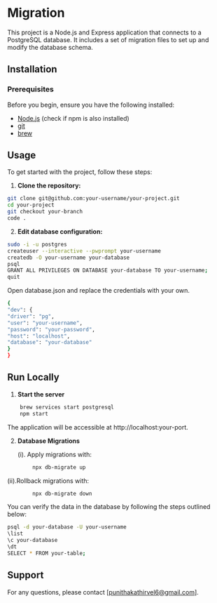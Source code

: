 # Migration

This project is a Node.js and Express application that connects to a PostgreSQL database. It includes a set of migration files to set up and modify the database schema.

## Installation

### Prerequisites

Before you begin, ensure you have the following installed:

- [Node.js](https://nodejs.org/) (check if npm is also installed)
- [git](https://git-scm.com/download/mac)
- [brew](https://brew.sh/)

## Usage

To get started with the project, follow these steps:

1. **Clone the repository:**

```bash
git clone git@github.com:your-username/your-project.git
cd your-project
git checkout your-branch
code .
```

2. **Edit database configuration:**

```bash
sudo -i -u postgres
createuser --interactive --pwprompt your-username
createdb -O your-username your-database
psql
GRANT ALL PRIVILEGES ON DATABASE your-database TO your-username;
quit
```

Open database.json and replace the credentials with your own.

```bash
{
"dev": {
"driver": "pg",
"user": "your-username",
"password": "your-password",
"host": "localhost",
"database": "your-database"
}
}
```

## Run Locally

1. **Start the server**

```bash
    brew services start postgresql
    npm start
```

The application will be accessible at http://localhost:your-port.

2. **Database Migrations**

   (i). Apply migrations with:

```bash
        npx db-migrate up
```

(ii).Rollback migrations with:

```bash
        npx db-migrate down
```

You can verify the data in the database by following the steps outlined below:

```bash
psql -d your-database -U your-username
\list
\c your-database
\dt
SELECT * FROM your-table;
```

## Support

For any questions, please contact [punithakathirvel6@gmail.com].
